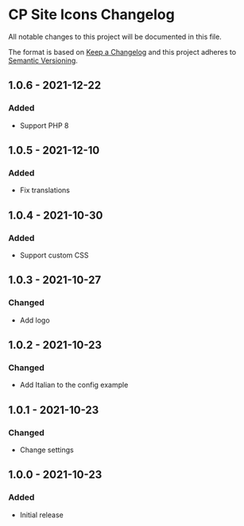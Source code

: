 # CP Site Icons Changelog

All notable changes to this project will be documented in this file.

The format is based on [Keep a Changelog](http://keepachangelog.com/) and this project adheres to [Semantic Versioning](http://semver.org/).

## 1.0.6 - 2021-12-22
### Added
- Support PHP 8

## 1.0.5 - 2021-12-10
### Added
- Fix translations

## 1.0.4 - 2021-10-30
### Added
- Support custom CSS

## 1.0.3 - 2021-10-27
### Changed
- Add logo

## 1.0.2 - 2021-10-23
### Changed
- Add Italian to the config example

## 1.0.1 - 2021-10-23
### Changed
- Change settings

## 1.0.0 - 2021-10-23
### Added
- Initial release
